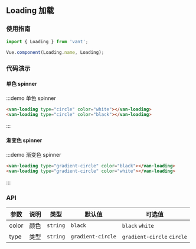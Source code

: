 <style>
.demo-loading {
  .van-loading {
    display: inline-block;
    margin: 10px 0 10px 20px;
  }
}
</style>

## Loading 加载

### 使用指南
``` javascript
import { Loading } from 'vant';

Vue.component(Loading.name, Loading);
```

### 代码演示

#### 单色 spinner

:::demo 单色 spinner
```html
<van-loading type="circle" color="white"></van-loading>
<van-loading type="circle" color="black"></van-loading>
```
:::

#### 渐变色 spinner

:::demo 渐变色 spinner
```html
<van-loading type="gradient-circle" color="black"></van-loading>
<van-loading type="gradient-circle" color="white"></van-loading>
```
:::

### API

| 参数       | 说明      | 类型       | 默认值       | 可选值       |
|-----------|-----------|-----------|-------------|-------------|
| color | 颜色 | `string` | `black` | `black` `white`   |
| type | 类型 | `string` | `gradient-circle` | `gradient-circle` `circle`   |
